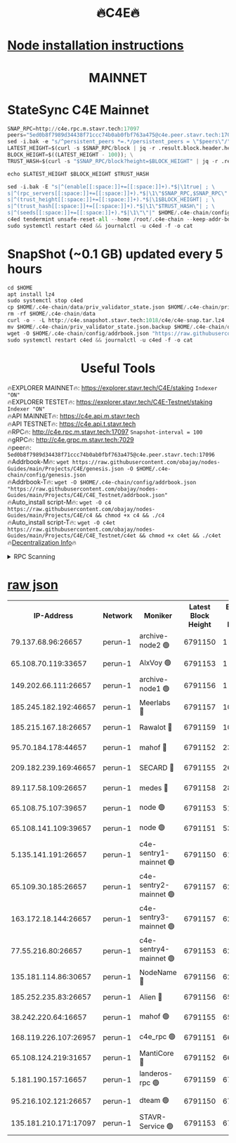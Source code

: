 <h1 align="center"> 🔥C4E🔥</h1>

[Node installation instructions](https://github.com/obajay/nodes-Guides/tree/main/Projects/C4E)
=

<h1 align="center"> MAINNET</h1>

# StateSync C4E Mainnet
```python
SNAP_RPC=http://c4e.rpc.m.stavr.tech:17097
peers="5ed0b8f7989d34438f71ccc74b0ab0fbf763a475@c4e.peer.stavr.tech:17096"
sed -i.bak -e "s/^persistent_peers *=.*/persistent_peers = \"$peers\"/" $HOME/.c4e-chain/config/config.toml
LATEST_HEIGHT=$(curl -s $SNAP_RPC/block | jq -r .result.block.header.height); \
BLOCK_HEIGHT=$((LATEST_HEIGHT - 100)); \
TRUST_HASH=$(curl -s "$SNAP_RPC/block?height=$BLOCK_HEIGHT" | jq -r .result.block_id.hash)

echo $LATEST_HEIGHT $BLOCK_HEIGHT $TRUST_HASH

sed -i.bak -E "s|^(enable[[:space:]]+=[[:space:]]+).*$|\1true| ; \
s|^(rpc_servers[[:space:]]+=[[:space:]]+).*$|\1\"$SNAP_RPC,$SNAP_RPC\"| ; \
s|^(trust_height[[:space:]]+=[[:space:]]+).*$|\1$BLOCK_HEIGHT| ; \
s|^(trust_hash[[:space:]]+=[[:space:]]+).*$|\1\"$TRUST_HASH\"| ; \
s|^(seeds[[:space:]]+=[[:space:]]+).*$|\1\"\"|" $HOME/.c4e-chain/config/config.toml
c4ed tendermint unsafe-reset-all --home /root/.c4e-chain --keep-addr-book
sudo systemctl restart c4ed && journalctl -u c4ed -f -o cat
```
# SnapShot (~0.1 GB) updated every 5 hours
```python
cd $HOME
apt install lz4
sudo systemctl stop c4ed
cp $HOME/.c4e-chain/data/priv_validator_state.json $HOME/.c4e-chain/priv_validator_state.json.backup
rm -rf $HOME/.c4e-chain/data
curl -o - -L http://c4e.snapshot.stavr.tech:1018/c4e/c4e-snap.tar.lz4 | lz4 -c -d - | tar -x -C $HOME/.c4e-chain --strip-components 2
mv $HOME/.c4e-chain/priv_validator_state.json.backup $HOME/.c4e-chain/data/priv_validator_state.json
wget -O $HOME/.c4e-chain/config/addrbook.json "https://raw.githubusercontent.com/obajay/nodes-Guides/main/Projects/C4E/addrbook.json"
sudo systemctl restart c4ed && journalctl -u c4ed -f -o cat
```
 <h1 align="center"> Useful Tools</h1>

🔥EXPLORER MAINNET🔥:  https://explorer.stavr.tech/C4E/staking            `Indexer "ON"` \
🔥EXPLORER TESTET🔥:   https://explorer.stavr.tech/C4E-Testnet/staking     `Indexer "ON"` \
🔥API MAINNET🔥:       https://c4e.api.m.stavr.tech \
🔥API TESTNET🔥:       https://c4e.api.t.stavr.tech \
🔥RPC🔥:               http://c4e.rpc.m.stavr.tech:17097                  `Snapshot-interval = 100` \
🔥gRPC🔥:              http://c4e.grpc.m.stavr.tech:7029 \
🔥peer🔥:              `5ed0b8f7989d34438f71ccc74b0ab0fbf763a475@c4e.peer.stavr.tech:17096` \
🔥Addrbook-M🔥:    ```wget https://raw.githubusercontent.com/obajay/nodes-Guides/main/Projects/C4E/genesis.json -O $HOME/.c4e-chain/config/genesis.json``` \
🔥Addrbook-T🔥:    ```wget -O $HOME/.c4e-chain/config/addrbook.json "https://raw.githubusercontent.com/obajay/nodes-Guides/main/Projects/C4E/C4E_Testnet/addrbook.json"``` \
🔥Auto_install script-M🔥: ```wget -O c4 https://raw.githubusercontent.com/obajay/nodes-Guides/main/Projects/C4E/c4 && chmod +x c4 && ./c4``` \
🔥Auto_install script-T🔥: ```wget -O c4et https://raw.githubusercontent.com/obajay/nodes-Guides/main/Projects/C4E/C4E_Testnet/c4et && chmod +x c4et && ./c4et``` \
🔥[Decentralization Info](https://github.com/obajay/StateSync-snapshots/tree/main/Projects/C4E/Decentralization)🔥




<details>
<summary>RPC Scanning</summary>

<h2 align="center"> We scan nodes in real time every 4 hours. And we provide the final result of RPC endpoints.
We cannot influence the operation of these nodes in any way. </h2>


```python
If Voting Power is higher than 0 --> then the Node is a validator of the network and may be subject to attack and be a potential threat to the chain.
```
```python
We marked such validators with a red symbol
```

</details>

[raw json](https://rpc-check.c4e.stavr.tech/c4e/rpc-c4e-result.json)
=



<table><tr><th>IP-Address</th><th>Network</th><th>Moniker</th><th>Latest Block Height</th><th>Earliest Block Height</th><th>Catching Up</th><th>Tx Index</th><th>Voting Power</th><th>Scan Time</th></tr><tr><td>79.137.68.96:26657</td><td>perun-1</td><td>archive-node2 🟢</td><td>6791150</td><td>1</td><td>False</td><td>on</td><td>0</td><td>2024-01-18T22:16:51.663737751UTC</td></tr><tr><td>65.108.70.119:33657</td><td>perun-1</td><td>AlxVoy 🟢</td><td>6791153</td><td>1</td><td>False</td><td>on</td><td>0</td><td>2024-01-18T22:17:08.507378966UTC</td></tr><tr><td>149.202.66.111:26657</td><td>perun-1</td><td>archive-node1 🟢</td><td>6791156</td><td>1</td><td>False</td><td>on</td><td>0</td><td>2024-01-18T22:17:26.573682360UTC</td></tr><tr><td>185.245.182.192:46657</td><td>perun-1</td><td>Meerlabs 🔴</td><td>6791157</td><td>1051501</td><td>False</td><td>on</td><td>527310</td><td>2024-01-18T22:17:32.385346863UTC</td></tr><tr><td>185.215.167.18:26657</td><td>perun-1</td><td>Rawalot 🔴</td><td>6791159</td><td>1090501</td><td>False</td><td>on</td><td>701423</td><td>2024-01-18T22:17:44.481607471UTC</td></tr><tr><td>95.70.184.178:44657</td><td>perun-1</td><td>mahof 🔴</td><td>6791152</td><td>2342001</td><td>False</td><td>off</td><td>1864179</td><td>2024-01-18T22:17:05.646576931UTC</td></tr><tr><td>209.182.239.169:46657</td><td>perun-1</td><td>SECARD 🔴</td><td>6791155</td><td>2616101</td><td>False</td><td>off</td><td>1136703</td><td>2024-01-18T22:17:21.766607631UTC</td></tr><tr><td>89.117.58.109:26657</td><td>perun-1</td><td>medes 🔴</td><td>6791158</td><td>2826001</td><td>False</td><td>off</td><td>1484927</td><td>2024-01-18T22:17:39.576423069UTC</td></tr><tr><td>65.108.75.107:39657</td><td>perun-1</td><td>node 🟢</td><td>6791153</td><td>5198801</td><td>False</td><td>on</td><td>0</td><td>2024-01-18T22:17:10.870273112UTC</td></tr><tr><td>65.108.141.109:39657</td><td>perun-1</td><td>node 🟢</td><td>6791151</td><td>5303301</td><td>False</td><td>on</td><td>0</td><td>2024-01-18T22:16:54.176508541UTC</td></tr><tr><td>5.135.141.191:26657</td><td>perun-1</td><td>c4e-sentry1-mainnet 🟢</td><td>6791150</td><td>6198001</td><td>False</td><td>on</td><td>0</td><td>2024-01-18T22:16:50.982641875UTC</td></tr><tr><td>65.109.30.185:26657</td><td>perun-1</td><td>c4e-sentry2-mainnet 🟢</td><td>6791157</td><td>6238301</td><td>False</td><td>on</td><td>0</td><td>2024-01-18T22:17:31.962134168UTC</td></tr><tr><td>163.172.18.144:26657</td><td>perun-1</td><td>c4e-sentry3-mainnet 🟢</td><td>6791157</td><td>6239001</td><td>False</td><td>on</td><td>0</td><td>2024-01-18T22:17:33.025640659UTC</td></tr><tr><td>77.55.216.80:26657</td><td>perun-1</td><td>c4e-sentry4-mainnet 🟢</td><td>6791153</td><td>6241001</td><td>False</td><td>on</td><td>0</td><td>2024-01-18T22:17:06.010501637UTC</td></tr><tr><td>135.181.114.86:30657</td><td>perun-1</td><td>NodeName 🔴</td><td>6791156</td><td>6284301</td><td>False</td><td>off</td><td>140495</td><td>2024-01-18T22:17:27.013091914UTC</td></tr><tr><td>185.252.235.83:26657</td><td>perun-1</td><td>Alien 🔴</td><td>6791156</td><td>6502501</td><td>False</td><td>on</td><td>1136703</td><td>2024-01-18T22:17:27.408936933UTC</td></tr><tr><td>38.242.220.64:16657</td><td>perun-1</td><td>mahof 🟢</td><td>6791155</td><td>6545801</td><td>False</td><td>off</td><td>0</td><td>2024-01-18T22:17:24.212908690UTC</td></tr><tr><td>168.119.226.107:26957</td><td>perun-1</td><td>c4e_rpc 🟢</td><td>6791151</td><td>6691151</td><td>False</td><td>on</td><td>0</td><td>2024-01-18T22:16:58.494814090UTC</td></tr><tr><td>65.108.124.219:31657</td><td>perun-1</td><td>MantiCore 🔴</td><td>6791152</td><td>6691152</td><td>False</td><td>off</td><td>193296</td><td>2024-01-18T22:17:05.102277317UTC</td></tr><tr><td>5.181.190.157:16657</td><td>perun-1</td><td>landeros-rpc 🟢</td><td>6791159</td><td>6780001</td><td>False</td><td>on</td><td>0</td><td>2024-01-18T22:17:44.161385707UTC</td></tr><tr><td>95.216.102.121:26657</td><td>perun-1</td><td>dteam 🟢</td><td>6791150</td><td>6785001</td><td>False</td><td>on</td><td>0</td><td>2024-01-18T22:16:51.297155816UTC</td></tr><tr><td>135.181.210.171:17097</td><td>perun-1</td><td>STAVR-Service 🟢</td><td>6791153</td><td>6789001</td><td>False</td><td>on</td><td>0</td><td>2024-01-18T22:17:13.323715269UTC</td></tr></table>
